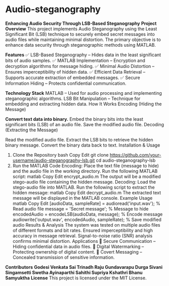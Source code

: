 # Audio-steganography
**Enhancing Audio Security Through LSB-Based Steganography**
**Project Overview**
This project implements Audio Steganography using the Least Significant Bit (LSB) technique to securely embed secret messages into audio files while maintaining minimal distortion. The primary objective is to enhance data security through steganographic methods using MATLAB.

**Features**
✅ LSB-Based Steganography – Hides data in the least significant bits of audio samples.
✅ MATLAB Implementation – Encryption and decryption algorithms for message hiding.
✅ Minimal Audio Distortion – Ensures imperceptibility of hidden data.
✅ Efficient Data Retrieval – Supports accurate extraction of embedded messages.
✅ Secure Information Hiding – Protects confidential communication.

**Technology Stack**
MATLAB – Used for audio processing and implementing steganographic algorithms.
LSB Bit Manipulation – Technique for embedding and extracting hidden data.
How It Works
Encoding (Hiding the Message)

**Convert text data into binary.**
Embed the binary bits into the least significant bits (LSB) of an audio file.
Save the modified audio file.
Decoding (Extracting the Message)

Read the modified audio file.
Extract the LSB bits to retrieve the hidden binary message.
Convert the binary data back to text.
Installation & Usage
1. Clone the Repository
bash
Copy
Edit
git clone https://github.com/your-username/audio-steganography-lsb.git
cd audio-steganography-lsb
2. Run the MATLAB Code
Encoding:
Place the text file (message to hide) and the audio file in the working directory.
Run the following MATLAB script:
matlab
Copy
Edit
encrypt_audio.m
The output will be a modified stego-audio file containing the hidden message.
Decoding:
Load the stego-audio file into MATLAB.
Run the following script to extract the hidden message:
matlab
Copy
Edit
decrypt_audio.m
The extracted text message will be displayed in the MATLAB console.
Example Usage
matlab
Copy
Edit
[audioData, sampleRate] = audioread('input.wav'); % Read audio file
message = 'Secret message'; % Message to hide
encodedAudio = encodeLSB(audioData, message); % Encode message
audiowrite('output.wav', encodedAudio, sampleRate); % Save modified audio
Results & Analysis
The system was tested on multiple audio files of different formats and bit rates.
Ensured imperceptibility and high accuracy in message retrieval.
Signal-to-noise ratio (SNR) analysis confirms minimal distortion.
Applications
🔹 Secure Communication – Hiding confidential data in audio files.
🔹 Digital Watermarking – Protecting ownership of digital content.
🔹 Covert Messaging – Concealed transmission of sensitive information.

**Contributors**
**Godesi Venkata Sai Trinadh Raju
Gundavarapu Durga Sivani
Singamsetti Swetha
Ayinaparthi Sahithi Supriya
Kshathri Bhanu Samyuktha**
**License**
This project is licensed under the MIT License.
